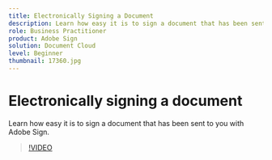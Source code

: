 ```yaml
---
title: Electronically Signing a Document
description: Learn how easy it is to sign a document that has been sent to you with Adobe Sign
role: Business Practitioner
product: Adobe Sign
solution: Document Cloud
level: Beginner
thumbnail: 17360.jpg
---
```


# Electronically signing a document

Learn how easy it is to sign a document that has been sent to you with Adobe Sign.

>[!VIDEO](https://video.tv.adobe.com/v/17360?hidetitle=true)
